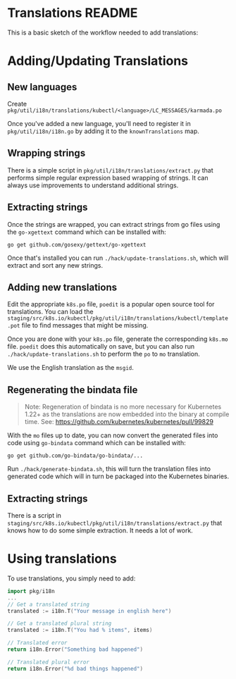 # Translations README

This is a basic sketch of the workflow needed to add translations:

# Adding/Updating Translations

## New languages
Create `pkg/util/i18n/translations/kubectl/<language>/LC_MESSAGES/karmada.po`

Once you've added a new language, you'll need to register it in
`pkg/util/i18n/i18n.go` by adding it to the `knownTranslations` map.

## Wrapping strings
There is a simple script in `pkg/util/i18n/translations/extract.py` that performs
simple regular expression based wrapping of strings. It can always
use improvements to understand additional strings.

## Extracting strings
Once the strings are wrapped, you can extract strings from go files using
the `go-xgettext` command which can be installed with:

```console
go get github.com/gosexy/gettext/go-xgettext
```

Once that's installed you can run `./hack/update-translations.sh`, which
will extract and sort any new strings.

## Adding new translations
Edit the appropriate `k8s.po` file, `poedit` is a popular open source tool
for translations. You can load the `staging/src/k8s.io/kubectl/pkg/util/i18n/translations/kubectl/template.pot` file
to find messages that might be missing.

Once you are done with your `k8s.po` file, generate the corresponding `k8s.mo`
file. `poedit` does this automatically on save, but you can also run
`./hack/update-translations.sh` to perform the `po` to `mo` translation.

We use the English translation as the `msgid`.

## Regenerating the bindata file

> Note: Regeneration of bindata is no more necessary for Kubernetes 1.22+ as
> the translations are now embedded into the binary at compile time.
> See: https://github.com/kubernetes/kubernetes/pull/99829

With the `mo` files up to date, you can now convert the generated files
into code using `go-bindata` command which can be installed with:

```console
go get github.com/go-bindata/go-bindata/...
```

Run `./hack/generate-bindata.sh`, this will turn the translation files
into generated code which will in turn be packaged into the Kubernetes
binaries.

## Extracting strings

There is a script in `staging/src/k8s.io/kubectl/pkg/util/i18n/translations/extract.py` that knows how to do some
simple extraction. It needs a lot of work.

# Using translations

To use translations, you simply need to add:
```go
import pkg/i18n
...
// Get a translated string
translated := i18n.T("Your message in english here")

// Get a translated plural string
translated := i18n.T("You had % items", items)

// Translated error
return i18n.Error("Something bad happened")

// Translated plural error
return i18n.Error("%d bad things happened")
```
